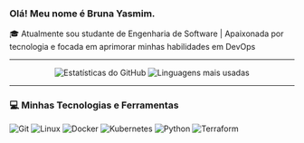 ### Olá! Meu nome é Bruna Yasmim.

🎓 Atualmente sou studante de Engenharia de Software | Apaixonada por tecnologia e focada em aprimorar minhas habilidades em DevOps

---

<p align="center">
  <img src="https://github-readme-stats.vercel.app/api?username=brwlly&show_icons=true&theme=default" alt="Estatísticas do GitHub" />
  <img src="https://github-readme-stats.vercel.app/api/top-langs/?username=brwlly&layout=compact&theme=default" alt="Linguagens mais usadas" />
</p>

---

### 💻 Minhas Tecnologias e Ferramentas

![Git](https://img.shields.io/badge/git-%23F05033.svg?style=for-the-badge&logo=git&logoColor=white)
![Linux](https://img.shields.io/badge/Linux-FCC624?style=for-the-badge&logo=linux&logoColor=black)
![Docker](https://img.shields.io/badge/docker-%230db7ed.svg?style=for-the-badge&logo=docker&logoColor=white)
![Kubernetes](https://img.shields.io/badge/kubernetes-%23326ce5.svg?style=for-the-badge&logo=kubernetes&logoColor=white)
![Python](https://img.shields.io/badge/python-3670A0?style=for-the-badge&logo=python&logoColor=ffdd54)
![Terraform](https://img.shields.io/badge/terraform-%235835CC.svg?style=for-the-badge&logo=terraform&logoColor=white)
